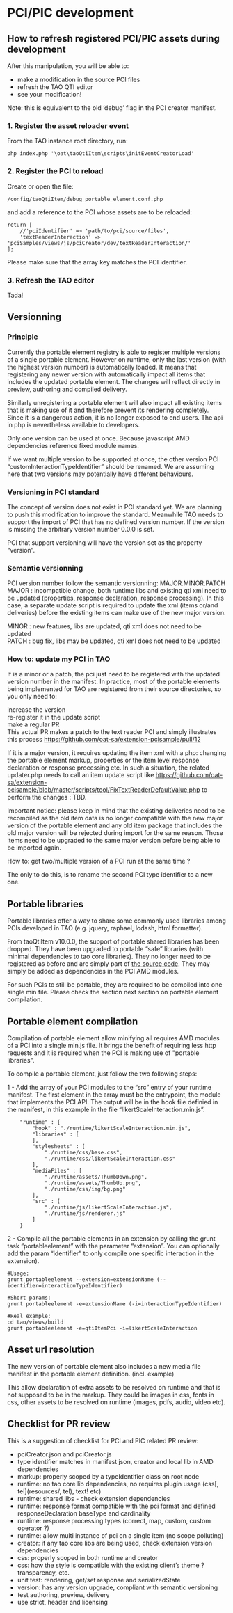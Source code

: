 <!--
created_at: '2016-09-21 14:53:47'
updated_at: '2016-11-02 10:42:37'
authors:
    - 'Somsack Sipasseuth'
tags: {  }
-->

PCI/PIC development
===================

How to refresh registered PCI/PIC assets during development
-----------------------------------------------------------

After this manipulation, you will be able to:

-   make a modification in the source PCI files
-   refresh the TAO QTI editor
-   see your modification!

Note: this is equivalent to the old ‘debug’ flag in the PCI creator manifest.

### 1. Register the asset reloader event

From the TAO instance root directory, run:

    php index.php '\oat\taoQtiItem\scripts\initEventCreatorLoad'

### 2. Register the PCI to reload

Create or open the file:

    /config/taoQtiItem/debug_portable_element.conf.php

and add a reference to the PCI whose assets are to be reloaded:

    return [
        //'pciIdentifier' => 'path/to/pci/source/files',
        'textReaderInteraction' => 'pciSamples/views/js/pciCreator/dev/textReaderInteraction/'
    ];

Please make sure that the array key matches the PCI identifier.

### 3. Refresh the TAO editor

Tada!

Versionning
-----------

### Principle

Currently the portable element registry is able to register multiple versions of a single portable element. However on runtime, only the last version (with the highest version number) is automatically loaded. It means that registering any newer version with automatically impact all items that includes the updated portable element. The changes will reflect directly in preview, authoring and compiled delivery.<br/>

Similarly unregistering a portable element will also impact all existing items that is making use of it and therefore prevent its rendering completely. Since it is a dangerous action, it is no longer exposed to end users. The api in php is nevertheless available to developers.

Only one version can be used at once. Because javascript AMD dependencies reference fixed module names.<br/>

If we want multiple version to be supported at once, the other version PCI “customInteractionTypeIdentifier” should be renamed. We are assuming here that two versions may potentially have different behaviours.

### Versioning in PCI standard

The concept of version does not exist in PCI standard yet. We are planning to push this modification to improve the standard. Meanwhile TAO needs to support the import of PCI that has no defined version number. If the version is missing the arbitrary version number 0.0.0 is set.<br/>

PCI that support versioning will have the version set as the property “version”.

### Semantic versionning

PCI version number follow the semantic versionning: MAJOR.MINOR.PATCH\
MAJOR : incompatible change, both runtime libs and existing qti xml need to be updated (properties, response declaration, response processing). In this case, a separate update script is required to update the xml (items or/and deliveries) before the existing items can make use of the new major version.<br/>

MINOR : new features, libs are updated, qti xml does not need to be updated\
PATCH : bug fix, libs may be updated, qti xml does not need to be updated

### How to: update my PCI in TAO

If is a minor or a patch, the pci just need to be registered with the updated version number in the manifest. In practice, most of the portable elements being implemented for TAO are registered from their source directories, so you only need to:<br/>

increase the version\
re-register it in the update script\
make a regular PR\
This actual PR makes a patch to the text reader PCI and simply illustrates this process https://github.com/oat-sa/extension-pcisample/pull/12

If it is a major version, it requires updating the item xml with a php: changing the portable element markup, properties or the item level response declaration or response processing etc. In such a situation, the related updater.php needs to call an item update script like https://github.com/oat-sa/extension-pcisample/blob/master/scripts/tool/FixTextReaderDefaultValue.php to perform the changes : TBD.<br/>

Important notice: please keep in mind that the existing deliveries need to be recompiled as the old item data is no longer compatible with the new major version of the portable element and any old item package that includes the old major version will be rejected during import for the same reason. Those items need to be upgraded to the same major version before being able to be imported again.<br/>

How to: get two/multiple version of a PCI run at the same time ?<br/>

The only to do this, is to rename the second PCI type identifier to a new one.

Portable libraries
------------------
Portable libraries offer a way to share some commonly used libraries among PCIs developed in TAO (e.g. jquery, raphael, lodash, html formatter).

From taoQtiItem v10.0.0, the support of portable shared libraries has been dropped.
They have been upgraded to portable “safe” libraries (with minimal dependencies to tao core libraries). They no longer need to be registered as before and are simply part of [the source code](https://github.com/oat-sa/extension-tao-itemqti/tree/develop/views/js/portableLib). They may simply be added as dependencies in the PCI AMD modules.

For such PCIs to still be portable, they are required to be compiled into one single min file.
Please check the section next section on portable element compilation.

Portable element compilation
----------------------------
Compilation of portable element allow minifying all requires AMD modules of a PCI into a single min.js file.
It brings the benefit of requiring less http requests and it is required when the PCI is making use of "portable libraries".

To compile a portable element, just follow the two following steps:

1 - Add the array of your PCI modules to the “src” entry of your runtime manifest. The first element in the array must be the entrypoint, the module that implements the PCI API. The output will be in the hook file definied in the manifest, in this example in the file “likertScaleInteraction.min.js”.

```
    "runtime" : {
        "hook" : "./runtime/likertScaleInteraction.min.js",
        "libraries" : [
        ],
        "stylesheets" : [
            "./runtime/css/base.css",
            "./runtime/css/likertScaleInteraction.css"
        ],
        "mediaFiles" : [
            "./runtime/assets/ThumbDown.png",
            "./runtime/assets/ThumbUp.png",
            "./runtime/css/img/bg.png"
        ],
        "src" : [
            "./runtime/js/likertScaleInteraction.js",
            "./runtime/js/renderer.js"
        ]
    }
```

2 - Compile all the portable elements in an extension by calling the grunt task “portableelement” with the parameter “extension”. You can optionally add the param “identifier” to only compile one specific interaction in the extension).

```
#Usage:
grunt portableelement --extension=extensionName (--identifier=interactionTypeIdentifier)

#Short params:
grunt portableelement -e=extensionName (-i=interactionTypeIdentifier)

#Real example:
cd tao/views/build
grunt portableelement -e=qtiItemPci -i=likertScaleInteraction
```

Asset url resolution
--------------------

The new version of portable element also includes a new media file manifest in the portable element definition. (incl. example)

This allow declaration of extra assets to be resolved on runtime and that is not supposed to be in the markup. They could be images in css, fonts in css, other assets to be resolved on runtime (images, pdfs, audio, video etc).

Checklist for PR review
-----------------------

This is a suggestion of checklist for PCI and PIC related PR review:

-   pciCreator.json and pciCreator.js
-   type identifier matches in manifest json, creator and local lib in AMD dependencies
-   markup: properly scoped by a typeIdentifier class on root node
-   runtime: no tao core lib dependencies, no requires plugin usage (css[, tel](resources/, tel), text! etc)
-   runtime: shared libs - check extension dependencies
-   runtime: response format compatible with the pci format and defined responseDeclaration baseType and cardinality
-   runtime: response processing types (correct, map, custom, custom operator ?)
-   runtime: allow multi instance of pci on a single item (no scope polluting)
-   creator: if any tao core libs are being used, check extension version dependencies
-   css: properly scoped in both runtime and creator
-   css: how the style is compatible with the existing client’s theme ? transparency, etc.
-   unit test: rendering, get/set response and serializedState
-   version: has any version upgrade, compliant with semantic versioning
-   test authoring, preview, delivery
-   use strict, header and licensing
